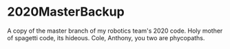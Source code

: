 # 2020MasterBackup
A copy of the master branch of my robotics team's 2020 code.
Holy mother of spagetti code, its hideous. Cole, Anthony, you two are phycopaths.
